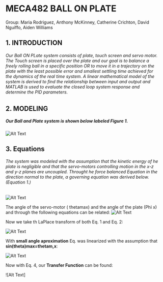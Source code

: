 # MECA482 BALL ON PLATE
Group: Maria Rodriguez, Anthony McKinney, Catherine Crichton, David Nguiffo, Aiden Williams


## 1. INTRODUCTION
###### Our Ball ON PLate system consists of plate, touch screen and servo motor. The Touch screen is placed over the plate and our goal is to balance a freely rolling ball in a specific position OR to move it in a trajectory on the plate with the least possible error and smallest settling time achieved for the dynamics of the real time system.  A linear mathematical model of the system is derived to find the relationship between input and output and MATLAB is used to evaluate the closed loop system response and determine the PID parameters. 
## 2. MODELING
##### Our Ball and Plate system is shown below labeled Figure 1.
![Alt Text](https://user-images.githubusercontent.com/75716205/102707421-9daad400-424f-11eb-8677-3b076ca3c2f3.png)
##  3. Equations
###### The system was modeled with the assumption that the kinetic energy of he plate is negligible and that the servo-motors controlling motion in the x-z and y-z planes are uncoupled. Throught he force balanced Equation in the direction normal to the plate, a governing equation was derived below. (Equation 1.)
![Alt Text](https://user-images.githubusercontent.com/75716205/102708141-9090e380-4255-11eb-8bba-21f7c3c5faf1.png)

The angle of the servo-motor ( thetamax) and the angle of the plate (Phi x) and through the following equations can be related: 
![Alt Text](https://user-images.githubusercontent.com/75716205/102708206-1ca30b00-4256-11eb-8ff4-88eaf7a5370f.png)


Now we take th LaPlace transform of both Eq. 1 and Eq. 2:

![Alt Text](https://user-images.githubusercontent.com/75716205/102708241-65f35a80-4256-11eb-8e8b-797b9aeff15e.png)






With **small angle aproximation** Eq.  was linearized with the assumption that **sin(theta)max=thetam,x**:


![Alt Text](https://user-images.githubusercontent.com/75716205/102708241-65f35a80-4256-11eb-8e8b-797b9aeff15e.png)



Now with Eq. 4, our **Transfer Function** can be found: 



![Alt Text]





 
